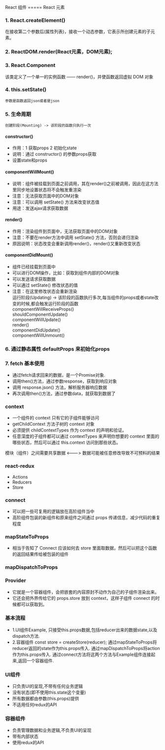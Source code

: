 React 组件 ===== React 元素
### 1. React.createElement()
   在接收第二个参数后(属性列表)，接收一个动态参数，它表示所创建元素的子元素。

### 2. ReactDOM.render(React元素，DOM元素);

### 3. React.Component
   该类定义了一个单一的实例函数 —— render()，并使函数返回虚拟 DOM 对象

### 4. this.setState()
    参数是函数返回json或者是json

### 5. 生命周期
    创建阶段(Mounting) -> 该阶段的函数只执行一次  
#### constructor()   
* 作用：1 获取props 2 初始化state  
* 说明：通过 constructor() 的参数props获取  
* 设置state和props  
#### componentWillMount()   
* 说明：组件被挂载到页面之前调用，其在render()之前被调用，因此在这方法里同步地设置状态将不会触发重渲染  
* 注意：无法获取页面中的DOM对象  
* 注意：可以调用 setState() 方法来改变状态值  
* 用途：发送ajax请求获取数据  
#### render()   
* 作用：渲染组件到页面中，无法获取页面中的DOM对象  
* 注意：不要在render方法中调用 setState() 方法，否则会递归渲染  
* 原因说明：状态改变会重新调用render()，render()又重新改变状态  
#### componentDidMount()  
* 组件已经挂载到页面中  
* 可以进行DOM操作，比如：获取到组件内部的DOM对象  
* 可以发送请求获取数据  
* 可以通过 setState() 修改状态的值  
* 注意：在这里修改状态会重新渲染  
    运行阶段(Updating) -> 该阶段的函数执行多次,每当组件的props或者state改变的时候,都会触发运行阶段的函数  
    componentWillReceiveProps()   
    shouldComponentUpdate()   
    componentWillUpdate()   
    render()   
    componentDidUpdate()  
    componentWillUnmount()  

### 6. 通过静态属性 defaultProps 来初始化props  

### 7. fetch 基本使用  
* 通过fetch请求回来的数据，是一个Promise对象.  
* 调用then()方法，通过参数response，获取到响应对象  
* 调用 response.json() 方法，解析服务器响应数据  
* 再次调用then()方法，通过参数data，就获取到数据了  

### context 
* 一个组件的 context 只有它的子组件能够访问
* getChildContext 方法子树的 context 对象
* 必须提供 childContextTypes 作为 context 的声明和验证。
* 任意深度的子组件都可以通过 contextTypes 来声明你想要的 context 里面的哪些状态，然后可以通过 this.context 访问到那些状态。

模块（组件）之间需要共享数据 <---> 数据可能被任意修改导致不可预料的结果

### react-redux
* Actions
* Reducers
* Store

### connect
* 可以把一些可复用的逻辑放在高阶组件当中
* 高阶组件包装的新组件和原来组件之间通过 props 传递信息，减少代码的重复程度

### mapStateToProps 
* 相当于告知了 Connect 应该如何去 store 里面取数据，然后可以把这个函数的返回结果传给被包装的组件

### mapDispatchToProps

### Provider
* 它就是一个容器组件，会把嵌套的内容原封不动作为自己的子组件渲染出来。
* 它还会把外界传给它的 props.store 放到 context，这样子组件 connect 的时候都可以获取到。

### 基本流程
* 1.UI组件Example,
    只接受this.props数据,包括reducer出来的数据state,以及dispatch方法.
* 2.容器组件
    const store = createStore(reducer);
    通过mapStateToProps将reducer返回的state作为this.props传入.
    通过mapDispatchToProps将action作为this.props传入.
    通过connect方法将这两个方法与Example组件连接起来,返回一个容器组件.

### UI组件 
* 只负责UI的呈现,不带有任何业务逻辑
* 没有状态(即不使用this.state这个变量)
* 所有数据都由参数(this.props)提供
* 不适用任何redux的API

### 容器组件
* 负责管理数据和业务逻辑,不负责UI的呈现
* 带有内部状态
* 使用redux的API